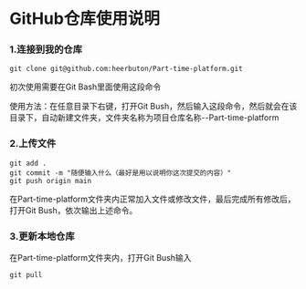 # GitHub仓库使用说明

### 1.连接到我的仓库

```
git clone git@github.com:heerbuton/Part-time-platform.git
```

初次使用需要在Git Bash里面使用这段命令

使用方法：在任意目录下右键，打开Git Bush，然后输入这段命令，然后就会在该目录下，自动新建文件夹，文件夹名称为项目仓库名称--Part-time-platform



### 2.上传文件

```
git add .
git commit -m "随便输入什么（最好是用以说明你这次提交的内容）"
git push origin main
```

在Part-time-platform文件夹内正常加入文件或修改文件，最后完成所有修改后，打开Git Bush，依次输出上述命令。

### 3.更新本地仓库

在Part-time-platform文件夹内，打开Git Bush输入

```
git pull
```

